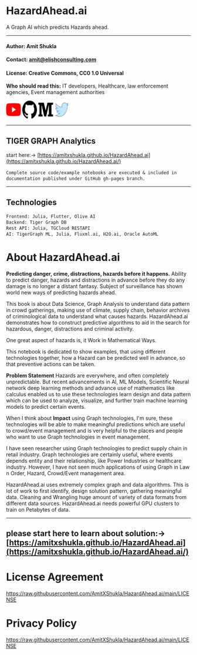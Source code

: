 # HazardAhead.ai
A Graph AI which predicts Hazards ahead.

---
#### Author: Amit Shukla
#### Contact: amit@elishconsulting.com
#### License: Creative Commons, CC0 1.0 Universal
**Who should read this:** IT developers, Healthcare, law enforcement agencies, Event management authorities

[<img src="https://github.com/AmitXShukla/AmitXShukla.github.io/blob/master/assets/icons/youtube.svg" width=40 height=50>](https://youtube.com/AmitShukla_AI)
[<img src="https://github.com/AmitXShukla/AmitXShukla.github.io/blob/master/assets/icons/github.svg" width=40 height=50>](https://github.com/AmitXShukla)
[<img src="https://github.com/AmitXShukla/AmitXShukla.github.io/blob/master/assets/icons/medium.svg" width=40 height=50>](https://medium.com/@Amit_Shukla)
[<img src="https://github.com/AmitXShukla/AmitXShukla.github.io/blob/master/assets/icons/twitter_1.svg" width=40 height=50>](https://twitter.com/ashuklax)

---
## TIGER GRAPH Analytics
start here:-> [https://amitxshukla.github.io/HazardAhead.ai](https://amitxshukla.github.io/HazardAhead.ai/)

    Complete source code/example notebooks are executed & included in documentation published under GitHub gh-pages branch.

---

## Technologies
```sbtshell
Frontend: Julia, Flutter, Olive AI
Backend: Tiger Graph DB
Rest API: Julia, TGCloud RESTAPI
AI: TigerGraph ML, Julia, Fluxml.ai, H2O.ai, Oracle AutoML
``` 

# About HazardAhead.ai
**Predicting danger, crime, distractions, hazards before it happens.** Ability to predict danger, hazards and distractions in advance before they do any damage is no longer a distant fantasy. Subject of surveillance has shown world new ways of predicting hazards ahead.

This book is about Data Science, Graph Analysis to understand data pattern in crowd gatherings, making use of climate, supply chain, behavior archives of criminological data to understand what causes hazards. HazardAhead.ai demonstrates how to construct predictive algorithms to aid in the search for hazardous, danger, distractions and criminal activity.

One great aspect of hazards is, it Work in Mathematical Ways.

This notebook is dedicated to show examples, that using different technologies together, how a Hazard can be predicted well in advance, so that preventive actions can be taken.

**Problem Statement**
Hazards are everywhere, and often completely unpredictable. But recent advancements in AI, ML Models, Scientific Neural network deep learning methods and advance use of mathematics like calculus enabled us to use these technologies learn design and data pattern which can be used to analyze, visualize, and further train machine learning models to predict certain events.

When I think about **Impact** using Graph technologies, I'm sure, these technologies will be able to make meaningful predictions which are useful to crowd/event management and is very helpful to the places and people who want to use Graph technologies in event management.

I have seen researcher using Graph technologies to predict supply chain in retail industry. Graph technologies are certainly useful, where events depends entity and their relationship, like Power Industries or healthcare industry. However, I have not seen much applications of using Graph in Law n Order, Hazard, Crowd/Event management area.

HazardAhead.ai uses extremely complex graph and data algorithms. This is lot of work to first identify, design solution pattern, gathering meaningful data. Cleaning and Wrangling huge amount of variety of data formats from different data sources. HazardAhead.ai needs powerful GPU clusters to train on Petabytes of data.

---
please start here to learn about solution:-> [https://amitxshukla.github.io/HazardAhead.ai](https://amitxshukla.github.io/HazardAhead.ai/)
----

# License Agreement
https://raw.githubusercontent.com/AmitXShukla/HazardAhead.ai/main/LICENSE

# Privacy Policy
https://raw.githubusercontent.com/AmitXShukla/HazardAhead.ai/main/LICENSE